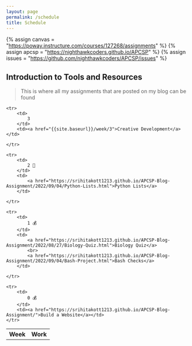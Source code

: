 ```yaml
---
layout: page
permalink: /schedule
title: Schedule
---
```


<!-- Canvas Course -->
{% assign canvas = "https://poway.instructure.com/courses/127268/assignments" %}
{% assign apcsp = "https://nighthawkcoders.github.io/APCSP" %}
{% assign issues = "https://github.com/nighthawkcoders/APCSP/issues" %}

## Introduction to Tools and Resources
> This is where all my assignments that are posted on my blog can be found

<table>
    <tr>
     <th>Week</th>
     <th>Work</th>
    </tr>

    <tr>
        <td>
            3
        </td>
        <td><a href="{{site.baseurl}}/week/3">Creative Development</a></td>
         
    </tr>

    <tr>
        <td>
            2 🚧
        </td>
        <td>
            <a href="https://srihitakott1213.github.io/APCSP-Blog-Assignment/2022/09/04/Python-Lists.html">Python Lists</a>
        </td>
        
    </tr>

    <tr>
        <td>
            1 💰
        </td>
        <td>
            <a href="https://srihitakott1213.github.io/APCSP-Blog-Assignment/2022/08/27/Biology-Quiz.html">Biology Quiz</a>
            <br>
            <a href="https://srihitakott1213.github.io/APCSP-Blog-Assignment/2022/09/04/Bash-Project.html">Bash Checks</a>
        </td>

    </tr>
    
    <tr>
        <td>
            0 💰
        </td>
        <td><a href="https://srihitakott1213.github.io/APCSP-Blog-Assignment/">Build a Website</a></td>
    </tr>
</table>